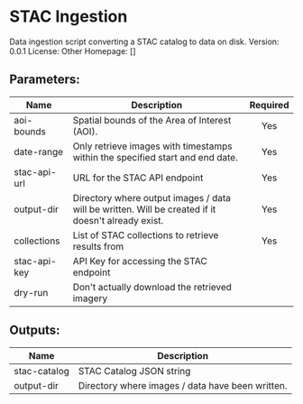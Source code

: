 # STAC Ingestion
Data ingestion script converting a STAC catalog to data on disk.
Version: 0.0.1
License: Other
Homepage: []

## Parameters:
Name|Description|Required
---|---|:---:
aoi-bounds|Spatial bounds of the Area of Interest (AOI).|Yes
date-range|Only retrieve images with timestamps within the specified start and end date.|Yes
stac-api-url|URL for the STAC API endpoint|Yes
output-dir|Directory where output images / data will be written.  Will be created if it doesn't already exist.|Yes
collections|List of STAC collections to retrieve results from|Yes
stac-api-key|API Key for accessing the STAC endpoint|
dry-run|Don't actually download the retrieved imagery|

## Outputs:
Name|Description
---|---
stac-catalog|STAC Catalog JSON string
output-dir|Directory where images / data have been written.
